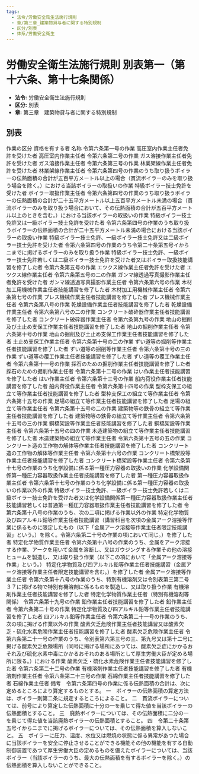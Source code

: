 ```yaml
---
tags:
  - 法令/労働安全衛生法施行規則
  - 章/第三章_建築物貸与者に関する特別規制
  - 区分/別表
  - 体系/労働安全衛生
---
```

# 労働安全衛生法施行規則 別表第一（第十六条、第十七条関係）

- **法令:** 労働安全衛生法施行規則
- **区分:** 別表
- **章:** 第三章　建築物貸与者に関する特別規制

## 別表
作業の区分	資格を有する者	名称
令第六条第一号の作業	高圧室内作業主任者免許を受けた者	高圧室内作業主任者
令第六条第二号の作業	ガス溶接作業主任者免許を受けた者	ガス溶接作業主任者
令第六条第三号の作業	林業架線作業主任者免許を受けた者	林業架線作業主任者
令第六条第四号の作業のうち取り扱うボイラーの伝熱面積の合計が五百平方メートル以上の場合（貫流ボイラーのみを取り扱う場合を除く。）における当該ボイラーの取扱いの作業	特級ボイラー技士免許を受けた者	ボイラー取扱作業主任者
令第六条第四号の作業のうち取り扱うボイラーの伝熱面積の合計が二十五平方メートル以上五百平方メートル未満の場合（貫流ボイラーのみを取り扱う場合において、その伝熱面積の合計が五百平方メートル以上のときを含む。）における当該ボイラーの取扱いの作業	特級ボイラー技士免許又は一級ボイラー技士免許を受けた者
令第六条第四号の作業のうち取り扱うボイラーの伝熱面積の合計が二十五平方メートル未満の場合における当該ボイラーの取扱い作業	特級ボイラー技士免許、一級ボイラー技士免許又は二級ボイラー技士免許を受けた者
令第六条第四号の作業のうち令第二十条第五号イからニまでに掲げるボイラーのみを取り扱う作業	特級ボイラー技士免許、一級ボイラー技士免許若しくは二級ボイラー技士免許を受けた者又はボイラー取扱技能講習を修了した者
令第六条第五号の作業	エツクス線作業主任者免許を受けた者	エツクス線作業主任者
令第六条第五号の二の作業	ガンマ線透過写真撮影作業主任者免許を受けた者	ガンマ線透過写真撮影作業主任者
令第六条第六号の作業	木材加工用機械作業主任者技能講習を修了した者	木材加工用機械作業主任者
令第六条第七号の作業	プレス機械作業主任者技能講習を修了した者	プレス機械作業主任者
令第六条第八号の作業	乾燥設備作業主任者技能講習を修了した者	乾燥設備作業主任者
令第六条第八号の二の作業	コンクリート破砕器作業主任者技能講習を修了した者	コンクリート破砕器作業主任者
令第六条第九号の作業	地山の掘削及び土止め支保工作業主任者技能講習を修了した者	地山の掘削作業主任者
令第六条第十号の作業	地山の掘削及び土止め支保工作業主任者技能講習を修了した者	土止め支保工作業主任者
令第六条第十号の二の作業	ずい道等の掘削等作業主任者技能講習を修了した者	ずい道等の掘削等作業主任者
令第六条第十号の三の作業	ずい道等の覆工作業主任者技能講習を修了した者	ずい道等の覆工作業主任者
令第六条第十一号の作業	採石のための掘削作業主任者技能講習を修了した者	採石のための掘削作業主任者
令第六条第十二号の作業	はい作業主任者技能講習を修了した者	はい作業主任者
令第六条第十三号の作業	船内荷役作業主任者技能講習を修了した者	船内荷役作業主任者
令第六条第十四号の作業	型枠支保工の組立て等作業主任者技能講習を修了した者	型枠支保工の組立て等作業主任者
令第六条第十五号の作業	足場の組立て等作業主任者技能講習を修了した者	足場の組立て等作業主任者
令第六条第十五号の二の作業	建築物等の鉄骨の組立て等作業主任者技能講習を修了した者	建築物等の鉄骨の組立て等作業主任者
令第六条第十五号の三の作業	鋼橋架設等作業主任者技能講習を修了した者	鋼橋架設等作業主任者
令第六条第十五号の四の作業	木造建築物の組立て等作業主任者技能講習を修了した者	木造建築物の組立て等作業主任者
令第六条第十五号の五の作業	コンクリート造の工作物の解体等作業主任者技能講習を修了した者	コンクリート造の工作物の解体等作業主任者
令第六条第十六号の作業	コンクリート橋架設等作業主任者技能講習を修了した者	コンクリート橋架設等作業主任者
令第六条第十七号の作業のうち化学設備に係る第一種圧力容器の取扱いの作業	化学設備関係第一種圧力容器取扱作業主任者技能講習を修了した者	第一種圧力容器取扱作業主任者
令第六条第十七号の作業のうち化学設備に係る第一種圧力容器の取扱いの作業以外の作業	特級ボイラー技士免許、一級ボイラー技士免許若しくは二級ボイラー技士免許を受けた者又は化学設備関係第一種圧力容器取扱作業主任者技能講習若しくは普通第一種圧力容器取扱作業主任者技能講習を修了した者
令第六条第十八号の作業のうち、次の二項に掲げる作業以外の作業	特定化学物質及び四アルキル鉛等作業主任者技能講習（講習科目を次項の金属アーク溶接等作業に係るものに限定したもの（以下「金属アーク溶接等作業主任者限定技能講習」という。）を除く。令第六条第二十号の作業の項において同じ。）を修了した者	特定化学物質作業主任者
令第六条第十八号の作業のうち、金属をアーク溶接する作業、アークを用いて金属を溶断し、又はガウジングする作業その他の溶接ヒュームを製造し、又は取り扱う作業（以下この項において「金属アーク溶接等作業」という。）	特定化学物質及び四アルキル鉛等作業主任者技能講習（金属アーク溶接等作業主任者限定技能講習を含む。）を修了した者	金属アーク溶接等作業主任者
令第六条第十八号の作業のうち、特別有機溶剤又は令別表第三第二号３７に掲げる物で特別有機溶剤に係るものを製造し、又は取り扱う作業	有機溶剤作業主任者技能講習を修了した者	特定化学物質作業主任者（特別有機溶剤等関係）
令第六条第十九号の作業	鉛作業主任者技能講習を修了した者	鉛作業主任者
令第六条第二十号の作業	特定化学物質及び四アルキル鉛等作業主任者技能講習を修了した者	四アルキル鉛等作業主任者
令第六条第二十一号の作業のうち、次の項に掲げる作業以外の作業	酸素欠乏危険作業主任者技能講習又は酸素欠乏・硫化水素危険作業主任者技能講習を修了した者	酸素欠乏危険作業主任者
令第六条第二十一号の作業のうち、令別表第六第三号の三、第九号又は第十二号に掲げる酸素欠乏危険場所（同号に掲げる場所にあつては、酸素欠乏症にかかるおそれ及び硫化水素中毒にかかるおそれのある場所として厚生労働大臣が定める場所に限る。）における作業	酸素欠乏・硫化水素危険作業主任者技能講習を修了した者
令第六条第二十二号の作業	有機溶剤作業主任者技能講習を修了した者	有機溶剤作業主任者
令第六条第二十三号の作業	石綿作業主任者技能講習を修了した者	石綿作業主任者
備考　令第六条第四号の作業に係る伝熱面積の合計は、次に定めるところにより算定するものとする。
一　ボイラーの伝熱面積の算定方法は、ボイラー則第二条に規定するところによること。
二　貫流ボイラーについては、前号により算定した伝熱面積に十分の一を乗じて得た値を当該ボイラーの伝熱面積とすること。
三　廃熱ボイラーについては、その伝熱面積に二分の一を乗じて得た値を当該廃熱ボイラーの伝熱面積とすること。
四　令第二十条第五号イからニまでに掲げるボイラーについては、その伝熱面積を算入しないこと。
五　ボイラーに圧力、温度、水位又は燃焼の状態に係る異常があつた場合に当該ボイラーを安全に停止させることができる機能その他の機能を有する自動制御装置であつて厚生労働大臣の定めるものを備えたボイラーについては、当該ボイラー（当該ボイラーのうち、最大の伝熱面積を有するボイラーを除く。）の伝熱面積を算入しないことができること。

